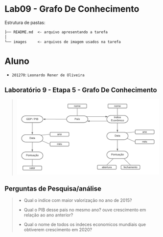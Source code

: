 # Lab09 - Grafo De Conhecimento

Estrutura de pastas:

~~~
├── README.md  <- arquivo apresentando a tarefa
│
└── images     <- arquivos de imagem usados na tarefa
~~~

# Aluno
* `201270`: `Leonardo Rener de Oliveira`

## Laboratório 9 - Etapa 5 - Grafo De Conhecimento

> ![Grafo De Conhecimento](images/Grafo-De-Conhecimento.png)

## Perguntas de Pesquisa/análise

> * Qual o indice com maior valorização no ano de 2015?
>
> * Qual o PIB desse pais no mesmo ano? ouve crescimento em relação ao ano anterior?
> 
> * Qual o nome de todos os indeces economicos mundiais que obtiverem crescimento em 2020?
>

